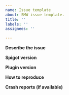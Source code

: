 ```yaml
---
name: Issue template
about: SMW issue template.
title: ''
labels: ''
assignees: ''

---
```


**Describe the issue**

**Spigot version**

**Plugin version**

**How to reproduce**

**Crash reports (if available)**
